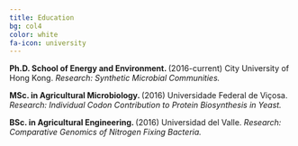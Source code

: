 ```yaml
---
title: Education
bg: col4
color: white
fa-icon: university
---
```


<p>
	<i class="fa fa-university" aria-hidden="true"></i> <strong> Ph.D. School of Energy and Environment. </strong> (2016-current) 
	City University of Hong Kong. <em>Research: Synthetic Microbial Communities.</em>
	</p>
	
<p>
	<i class="fa fa-university" aria-hidden="true"></i> <strong> MSc. in Agricultural Microbiology. </strong> (2016) 
	Universidade Federal de Viçosa. <em>Research: Individual Codon Contribution to Protein Biosynthesis in Yeast.</em>
	</p>
	
<p>
	<i class="fa fa-university" aria-hidden="true"></i> <strong> BSc. in Agricultural Engineering. </strong> (2016) 
	Universidad del Valle. <em>Research: Comparative Genomics of Nitrogen Fixing Bacteria.</em>
	</p>
